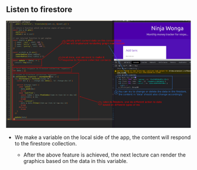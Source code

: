 ## **Listen to firestore**

![response to firestore collection](./pic/01.png)  

- We make a variable on the local side of the app, the content will respond to the firestore collection.

  - After the above feature is achieved, the next lecture can render the graphics based on the data in this variable.
